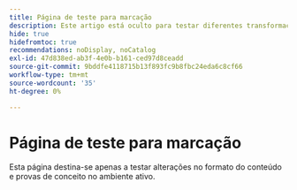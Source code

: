 ```yaml
---
title: Página de teste para marcação
description: Este artigo está oculto para testar diferentes transformações de marcação.
hide: true
hidefromtoc: true
recommendations: noDisplay, noCatalog
exl-id: 47d838ed-ab3f-4e0b-b161-ced97d8ceadd
source-git-commit: 9bddfe4118715b13f893fc9b8fbc24eda6c8cf66
workflow-type: tm+mt
source-wordcount: '35'
ht-degree: 0%

---
```


# Página de teste para marcação

Esta página destina-se apenas a testar alterações no formato do conteúdo e provas de conceito no ambiente ativo.
